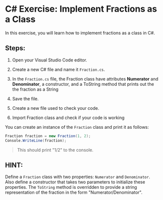 # C# Exercise: Implement Fractions as a Class

In this exercise, you will learn how to implement fractions as a class in C#. 

## Steps:

1. Open your Visual Studio Code editor.

2. Create a new C# file and name it `Fraction.cs`.

3. In the `Fraction.cs` file, the Fraction class have attributes **Numerator** and **Denominator**, a constructor, and a ToString method that prints out the the fraction as a String

4. Save the file.

5. Create a new file used to check your code.

6. Import Fraction class and check if your code is working

You can create an instance of the `Fraction` class and print it as follows:

```csharp
Fraction fraction = new Fraction(1, 2);
Console.WriteLine(fraction);
```

> This should print "1/2" to the console.

## HINT:

Define a `Fraction` class with two properties: `Numerator` and `Denominator`. Also define a constructor that takes two parameters to initialize these properties. The `ToString` method is overridden to provide a string representation of the fraction in the form "Numerator/Denominator".
